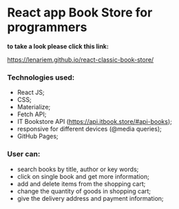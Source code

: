 # React app Book Store for programmers

**to take a look please click this link:** 

https://lenariem.github.io/react-classic-book-store/

### Technologies used: 
* React JS;
* CSS;
* Materialize;
* Fetch API;
* IT Bookstore API (https://api.itbook.store/#api-books);
* responsive for different devices (@media queries);
* GitHub Pages;

### User can:
* search books by title, author or key words;
* click on single book and get more information;
* add and delete items from the shopping cart;
* change the quantity of goods in shopping cart;
* give the delivery address and payment information;